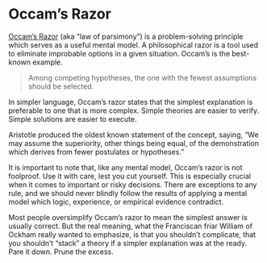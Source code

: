 # Occam’s Razor

[Occam’s Razor](https://en.wikipedia.org/wiki/Occam's_razor) (aka “law of parsimony”) is a problem-solving principle which serves as a useful mental model. A philosophical razor is a tool used to eliminate improbable options in a given situation. Occam’s is the best-known example.

> Among competing hypotheses, the one with the fewest assumptions should be selected.

In simpler language, Occam’s razor states that the simplest explanation is preferable to one that is more complex. Simple theories are easier to verify. Simple solutions are easier to execute.

Aristotle produced the oldest known statement of the concept, saying, “We may assume the superiority, other things being equal, of the demonstration which derives from fewer postulates or hypotheses.”

It is important to note that, like any mental model, Occam’s razor is not foolproof. Use it with care, lest you cut yourself. This is especially crucial when it comes to important or risky decisions. There are exceptions to any rule, and we should never blindly follow the results of applying a mental model which logic, experience, or empirical evidence contradict.

Most people oversimplify Occam’s razor to mean the simplest answer is usually correct. But the real meaning, what the Franciscan friar William of Ockham really wanted to emphasize, is that you shouldn’t complicate, that you shouldn’t “stack” a theory if a simpler explanation was at the ready. Pare it down. Prune the excess.